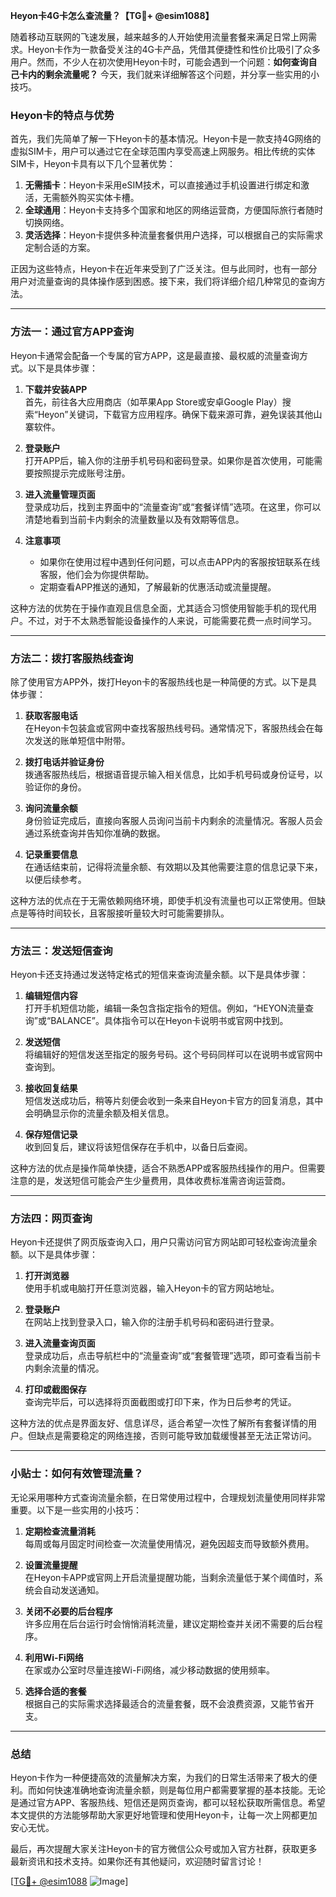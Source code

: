 **Heyon卡4G卡怎么查流量？【TG💪+ @esim1088】**

随着移动互联网的飞速发展，越来越多的人开始使用流量套餐来满足日常上网需求。Heyon卡作为一款备受关注的4G卡产品，凭借其便捷性和性价比吸引了众多用户。然而，不少人在初次使用Heyon卡时，可能会遇到一个问题：**如何查询自己卡内的剩余流量呢？** 今天，我们就来详细解答这个问题，并分享一些实用的小技巧。

### Heyon卡的特点与优势

首先，我们先简单了解一下Heyon卡的基本情况。Heyon卡是一款支持4G网络的虚拟SIM卡，用户可以通过它在全球范围内享受高速上网服务。相比传统的实体SIM卡，Heyon卡具有以下几个显著优势：

1. **无需插卡**：Heyon卡采用eSIM技术，可以直接通过手机设置进行绑定和激活，无需额外购买实体卡槽。
2. **全球通用**：Heyon卡支持多个国家和地区的网络运营商，方便国际旅行者随时切换网络。
3. **灵活选择**：Heyon卡提供多种流量套餐供用户选择，可以根据自己的实际需求定制合适的方案。

正因为这些特点，Heyon卡在近年来受到了广泛关注。但与此同时，也有一部分用户对流量查询的具体操作感到困惑。接下来，我们将详细介绍几种常见的查询方法。

---

### 方法一：通过官方APP查询

Heyon卡通常会配备一个专属的官方APP，这是最直接、最权威的流量查询方式。以下是具体步骤：

1. **下载并安装APP**  
   首先，前往各大应用商店（如苹果App Store或安卓Google Play）搜索“Heyon”关键词，下载官方应用程序。确保下载来源可靠，避免误装其他山寨软件。

2. **登录账户**  
   打开APP后，输入你的注册手机号码和密码登录。如果你是首次使用，可能需要按照提示完成账号注册。

3. **进入流量管理页面**  
   登录成功后，找到主界面中的“流量查询”或“套餐详情”选项。在这里，你可以清楚地看到当前卡内剩余的流量数量以及有效期等信息。

4. **注意事项**  
   - 如果你在使用过程中遇到任何问题，可以点击APP内的客服按钮联系在线客服，他们会为你提供帮助。
   - 定期查看APP推送的通知，了解最新的优惠活动或流量提醒。

这种方法的优势在于操作直观且信息全面，尤其适合习惯使用智能手机的现代用户。不过，对于不太熟悉智能设备操作的人来说，可能需要花费一点时间学习。

---

### 方法二：拨打客服热线查询

除了使用官方APP外，拨打Heyon卡的客服热线也是一种简便的方式。以下是具体步骤：

1. **获取客服电话**  
   在Heyon卡包装盒或官网中查找客服热线号码。通常情况下，客服热线会在每次发送的账单短信中附带。

2. **拨打电话并验证身份**  
   拨通客服热线后，根据语音提示输入相关信息，比如手机号码或身份证号，以验证你的身份。

3. **询问流量余额**  
   身份验证完成后，直接向客服人员询问当前卡内剩余的流量情况。客服人员会通过系统查询并告知你准确的数据。

4. **记录重要信息**  
   在通话结束前，记得将流量余额、有效期以及其他需要注意的信息记录下来，以便后续参考。

这种方法的优点在于无需依赖网络环境，即使手机没有流量也可以正常使用。但缺点是等待时间较长，且客服接听量较大时可能需要排队。

---

### 方法三：发送短信查询

Heyon卡还支持通过发送特定格式的短信来查询流量余额。以下是具体步骤：

1. **编辑短信内容**  
   打开手机短信功能，编辑一条包含指定指令的短信。例如，“HEYON流量查询”或“BALANCE”。具体指令可以在Heyon卡说明书或官网中找到。

2. **发送短信**  
   将编辑好的短信发送至指定的服务号码。这个号码同样可以在说明书或官网中查询到。

3. **接收回复结果**  
   短信发送成功后，稍等片刻便会收到一条来自Heyon卡官方的回复消息，其中会明确显示你的流量余额及相关信息。

4. **保存短信记录**  
   收到回复后，建议将该短信保存在手机中，以备日后查阅。

这种方法的优点是操作简单快捷，适合不熟悉APP或客服热线操作的用户。但需要注意的是，发送短信可能会产生少量费用，具体收费标准需咨询运营商。

---

### 方法四：网页查询

Heyon卡还提供了网页版查询入口，用户只需访问官方网站即可轻松查询流量余额。以下是具体步骤：

1. **打开浏览器**  
   使用手机或电脑打开任意浏览器，输入Heyon卡的官方网站地址。

2. **登录账户**  
   在网站上找到登录入口，输入你的注册手机号码和密码进行登录。

3. **进入流量查询页面**  
   登录成功后，点击导航栏中的“流量查询”或“套餐管理”选项，即可查看当前卡内剩余流量的情况。

4. **打印或截图保存**  
   查询完毕后，可以选择将页面截图或打印下来，作为日后参考的凭证。

这种方法的优点是界面友好、信息详尽，适合希望一次性了解所有套餐详情的用户。但缺点是需要稳定的网络连接，否则可能导致加载缓慢甚至无法正常访问。

---

### 小贴士：如何有效管理流量？

无论采用哪种方式查询流量余额，在日常使用过程中，合理规划流量使用同样非常重要。以下是一些实用的小技巧：

1. **定期检查流量消耗**  
   每周或每月固定时间检查一次流量使用情况，避免因超支而导致额外费用。

2. **设置流量提醒**  
   在Heyon卡APP或官网上开启流量提醒功能，当剩余流量低于某个阈值时，系统会自动发送通知。

3. **关闭不必要的后台程序**  
   许多应用在后台运行时会悄悄消耗流量，建议定期检查并关闭不需要的后台程序。

4. **利用Wi-Fi网络**  
   在家或办公室时尽量连接Wi-Fi网络，减少移动数据的使用频率。

5. **选择合适的套餐**  
   根据自己的实际需求选择最适合的流量套餐，既不会浪费资源，又能节省开支。

---

### 总结

Heyon卡作为一种便捷高效的流量解决方案，为我们的日常生活带来了极大的便利。而如何快速准确地查询流量余额，则是每位用户都需要掌握的基本技能。无论是通过官方APP、客服热线、短信还是网页查询，都可以轻松获取所需信息。希望本文提供的方法能够帮助大家更好地管理和使用Heyon卡，让每一次上网都更加安心无忧。

最后，再次提醒大家关注Heyon卡的官方微信公众号或加入官方社群，获取更多最新资讯和技术支持。如果你还有其他疑问，欢迎随时留言讨论！

[[TG💪+ @esim1088](https://t.me/s/esim1088) ![Image](https://i.postimg.cc/4NQfJmqS/Snipaste-2025-05-13-00-14-12.png)]